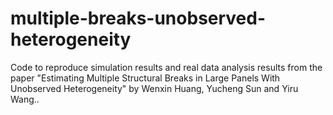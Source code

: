 # multiple-breaks-unobserved-heterogeneity
Code to reproduce simulation results and real data analysis results from the paper "Estimating Multiple Structural Breaks in Large Panels With Unobserved Heterogeneity" by Wenxin Huang, Yucheng Sun and Yiru Wang..
